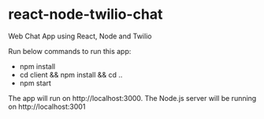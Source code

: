 # react-node-twilio-chat
Web Chat App using React, Node and Twilio

Run below commands to run this app:
- npm install
- cd client && npm install && cd ..
- npm start

The app will run on http://localhost:3000. The Node.js server will be running on http://localhost:3001
